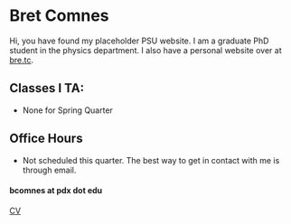 # Bret Comnes

Hi, you have found my placeholder PSU website.  I am a graduate PhD student in the physics department.  I also have a personal website over at [bre.tc](http://www.bre.tc/).

## Classes I TA:
*   None for Spring Quarter

## Office Hours
*   Not scheduled this quarter. The best way to get in contact with me is through email.

#### bcomnes at pdx dot edu

[CV](http://www.bre.tc/assets/resume/Bret_Comnes_CV_Public.pdf)